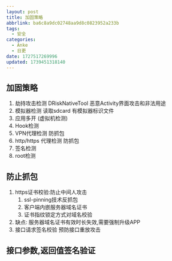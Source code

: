 ```yaml
---
layout: post
title: 加固策略
abbrlink: ba6c8a9dc02748aa9d8c0823952a233b
tags:
  - 安全
categories:
  - Anke
  - 日更
date: 1727517269996
updated: 1739451318140
---
```


## 加固策略

1. 劫持攻击检测 DRiskNativeTool 恶意Activity界面攻击和非法用途
2. 模拟器检测 读取sdcard 有模拟器标识文件
3. 应用多开 (虚拟机检测)
4. Hook检测
5. VPN代理检测 防抓包
6. http/https 代理检测 防抓包
7. 签名检测
8. root检测

## 防止抓包

1. https证书校验:防止中间人攻击
   1. ssl-pinning技术反抓包
   2. 客户端内嵌服务器域名证书
   3. 证书指纹锁定方式对域名校验
2. 缺点: 服务器域名证书有效时长失效,需要强制升级APP
3. 接口请求签名校验 预防接口重放攻击

## 接口参数,返回值签名验证
